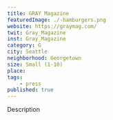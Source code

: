 ```yaml
---
title: GRAY Magazine
featuredImage: ./-hamburgers.png
website: https://graymag.com/
twit: Gray_Magazine
inst: Gray_Magazine
category: G
city: Seattle
neighborhood: Georgetown
size: Small (1-10)
place: 
tags:
    - press
published: true
---
```


Description
